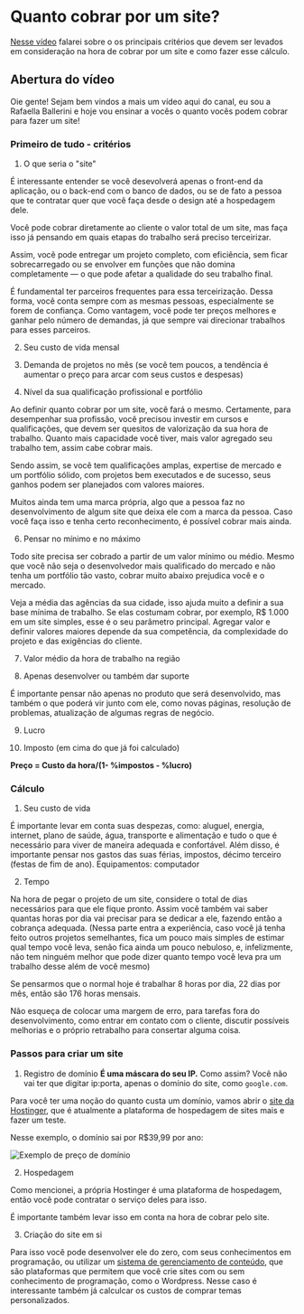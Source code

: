 # Quanto cobrar por um site?

[Nesse vídeo](https://www.youtube.com/watch?v=5LVqVcl9ICY) falarei sobre o os principais critérios que devem ser levados em consideração na hora de cobrar por um site e como fazer esse cálculo.

## Abertura do vídeo

Oie gente! Sejam bem vindos a mais um vídeo aqui do canal, eu sou a Rafaella Ballerini e hoje vou ensinar a vocês o quanto vocês podem cobrar para fazer um site!

### Primeiro de tudo - critérios

1. O que seria o "site"

É interessante entender se você desevolverá apenas o front-end da aplicação, ou o back-end com o banco de dados, ou se de fato a pessoa que te contratar quer que você faça desde o design até a hospedagem dele.

Você pode cobrar diretamente ao cliente o valor total de um site, mas faça isso já pensando em quais etapas do trabalho será preciso terceirizar.

Assim, você pode entregar um projeto completo, com eficiência, sem ficar sobrecarregado ou se envolver em funções que não domina completamente — o que pode afetar a qualidade do seu trabalho final.

É fundamental ter parceiros frequentes para essa terceirização. Dessa forma, você conta sempre com as mesmas pessoas, especialmente se forem de confiança. Como vantagem, você pode ter preços melhores e ganhar pelo número de demandas, já que sempre vai direcionar trabalhos para esses parceiros.

2. Seu custo de vida mensal

3. Demanda de projetos no mês (se você tem poucos, a tendência é aumentar o preço para arcar com seus custos e despesas)

4. Nível da sua qualificação profissional e portfólio

Ao definir quanto cobrar por um site, você fará o mesmo. Certamente, para desempenhar sua profissão, você precisou investir em cursos e qualificações, que devem ser quesitos de valorização da sua hora de trabalho. Quanto mais capacidade você tiver, mais valor agregado seu trabalho tem, assim cabe cobrar mais.

Sendo assim, se você tem qualificações amplas, expertise de mercado e um portfólio sólido, com projetos bem executados e de sucesso, seus ganhos podem ser planejados com valores maiores.

Muitos ainda tem uma marca própria, algo que a pessoa faz no desenvolvimento de algum site que deixa ele com a marca da pessoa. Caso você faça isso e tenha certo reconhecimento, é possível cobrar mais ainda.

6. Pensar no mínimo e no máximo

Todo site precisa ser cobrado a partir de um valor mínimo ou médio. Mesmo que você não seja o desenvolvedor mais qualificado do mercado e não tenha um portfólio tão vasto, cobrar muito abaixo prejudica você e o mercado.

Veja a média das agências da sua cidade, isso ajuda muito a definir a sua base mínima de trabalho. Se elas costumam cobrar, por exemplo, R$ 1.000 em um site simples, esse é o seu parâmetro principal. Agregar valor e definir valores maiores depende da sua competência, da complexidade do projeto e das exigências do cliente.

7. Valor médio da hora de trabalho na região

8. Apenas desenvolver ou também dar suporte

É importante pensar não apenas no produto que será desenvolvido, mas também o que poderá vir junto com ele, como novas páginas, resolução de problemas, atualização de algumas regras de negócio.

9. Lucro

10. Imposto (em cima do que já foi calculado)

**Preço = Custo da hora/(1- %impostos - %lucro)**

### Cálculo

1. Seu custo de vida

É importante levar em conta suas despezas, como:
aluguel, energia, internet, plano de saúde, água, transporte e alimentação e tudo o que é necessário para viver de maneira adequada e confortável.
Além disso, é importante pensar nos gastos das suas férias, impostos, décimo terceiro (festas de fim de ano).
Equipamentos: computador

2. Tempo

Na hora de pegar o projeto de um site, considere o total de dias necessários para que ele fique pronto. Assim você também vai saber quantas horas por dia vai precisar para se dedicar a ele, fazendo então a cobrança adequada. (Nessa parte entra a experiência, caso você já tenha feito outros projetos semelhantes, fica um pouco mais simples de estimar qual tempo você leva, senão fica ainda um pouco nebuloso, e, infelizmente, não tem ninguém melhor que pode dizer quanto tempo você leva pra um trabalho desse além de você mesmo)

Se pensarmos que o normal hoje é trabalhar 8 horas por dia, 22 dias por mês, então são 176 horas mensais.

Não esqueça de colocar uma margem de erro, para tarefas fora do desenvolvimento, como entrar em contato com o cliente, discutir possíveis melhorias e o próprio retrabalho para consertar alguma coisa.

### Passos para criar um site

1. Registro de domínio
**É uma máscara do seu IP.** Como assim? Você não vai ter que digitar ip:porta, apenas o domínio do site, como `google.com`.

Para você ter uma noção do quanto custa um domínio, vamos abrir o [site da Hostinger](https://www.hostinger.com.br/rafa), que é atualmente a plataforma de hospedagem de sites mais e fazer um teste.

Nesse exemplo, o domínio sai por R$39,99 por ano:

![Exemplo de preço de domínio](https://media.discordapp.net/attachments/831974152667398214/871071659015172096/unknown.png?width=886&height=670)

2. Hospedagem

Como mencionei, a própria Hostinger é uma plataforma de hospedagem, então você pode contratar o serviço deles para isso.

É importante também levar isso em conta na hora de cobrar pelo site.

3. Criação do site em si

Para isso você pode desenvolver ele do zero, com seus conhecimentos em programação, ou utilizar um [sistema de gerenciamento de conteúdo](https://www.hostinger.com.br/tutoriais/o-que-e-cms), que são plataformas que permitem que você crie sites com ou sem conhecimento de programação, como o Wordpress. Nesse caso é interessante também já calculcar os custos de comprar temas personalizados.
